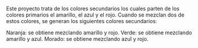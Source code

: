 Este proyecto trata de los colores secundarios los cuales parten de los colores primarios el amarillo, el azul y el rojo. Cuando se mezclan dos de estos colores, se generan los siguientes colores secundarios:

Naranja: se obtiene mezclando amarillo y rojo.
Verde: se obtiene mezclando amarillo y azul.
Morado: se obtiene mezclando azul y rojo.